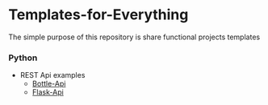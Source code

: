 # Templates-for-Everything
The simple purpose of this repository is share functional projects templates 

### Python
 - REST Api examples
	 - [Bottle-Api](https://github.com/LuisEduardo2/Templates-for-Everything/tree/master/Bottle-Api)
	 - [Flask-Api](https://github.com/LuisEduardo2/Templates-for-Everything/tree/master/Flask-Api)
